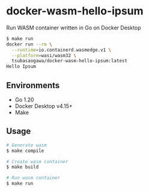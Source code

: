 # docker-wasm-hello-ipsum

Run WASM container written in Go on Docker Desktop

```bash
$ make run
docker run --rm \
  --runtime=io.containerd.wasmedge.v1 \
  --platform=wasi/wasm32 \
  tsubasaogawa/docker-wasm-hello-ipsum:latest
Hello Ipsum
```

## Environments

- Go 1.20
- Docker Desktop v4.15+
- Make

## Usage

```bash
# Generate wasm
$ make compile

# Create wasm container
$ make build

# Run wasm container
$ make run
```
